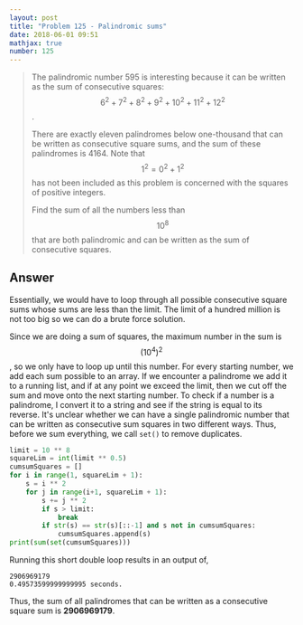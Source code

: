 ```yaml
---
layout: post
title: "Problem 125 - Palindromic sums"
date: 2018-06-01 09:51
mathjax: true
number: 125
---
```


> The palindromic number 595 is interesting because it can be written as the sum of consecutive squares: $$6^2+7^2+8^2+9^2+10^2+11^2+12^2$$.
>
> There are exactly eleven palindromes below one-thousand that can be written as consecutive square sums, and the sum of these palindromes is 4164. Note that $$1^2=0^2+1^2$$ has not been included as this problem is concerned with the squares of positive integers.
>
> Find the sum of all the numbers less than $$10^8$$ that are both palindromic and can be written as the sum of consecutive squares.

<!--more-->

## Answer

Essentially, we would have to loop through all possible consecutive square sums whose sums are less than the limit. The limit of a hundred million is not too big so we can do a brute force solution.

Since we are doing a sum of squares, the maximum number in the sum is $$\left(10^4\right)^2$$, so we only have to loop up until this number. For every starting number, we add each sum possible to an array. If we encounter a palindrome we add it to a running list, and if at any point we exceed the limit, then we cut off the sum and move onto the next starting number. To check if a number is a palindrome, I convert it to a string and see if the string is equal to its reverse. It's unclear whether we can have a single palindromic number that can be written as consecutive sum squares in two different ways. Thus, before we sum everything, we call `set()` to remove duplicates.

```python
limit = 10 ** 8
squareLim = int(limit ** 0.5)
cumsumSquares = []
for i in range(1, squareLim + 1):
    s = i ** 2
    for j in range(i+1, squareLim + 1):
        s += j ** 2
        if s > limit:
            break
        if str(s) == str(s)[::-1] and s not in cumsumSquares:
            cumsumSquares.append(s)
print(sum(set(cumsumSquares)))
```

Running this short double loop results in an output of,

```
2906969179
0.49573599999999995 seconds.
```

Thus, the sum of all palindromes that can be written as a consecutive square sum is **2906969179**.